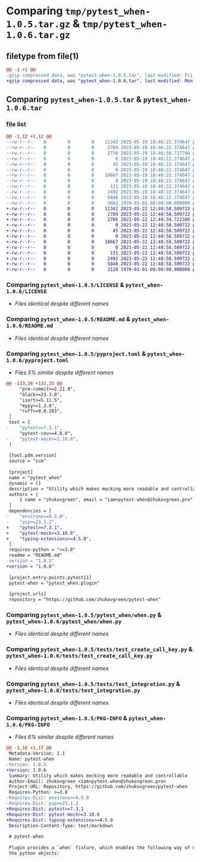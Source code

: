 # Comparing `tmp/pytest_when-1.0.5.tar.gz` & `tmp/pytest_when-1.0.6.tar.gz`

## filetype from file(1)

```diff
@@ -1 +1 @@
-gzip compressed data, was "pytest_when-1.0.5.tar", last modified: Fri May 19 18:46:58 2023, max compression
+gzip compressed data, was "pytest_when-1.0.6.tar", last modified: Mon May 22 12:49:34 2023, max compression
```

## Comparing `pytest_when-1.0.5.tar` & `pytest_when-1.0.6.tar`

### file list

```diff
@@ -1,12 +1,12 @@
--rw-r--r--   0        0        0    11342 2023-05-19 18:46:22.374647 pytest_when-1.0.5/LICENSE
--rw-r--r--   0        0        0     2709 2023-05-19 18:46:22.374647 pytest_when-1.0.5/README.md
--rw-r--r--   0        0        0     2776 2023-05-19 18:46:58.727794 pytest_when-1.0.5/pyproject.toml
--rw-r--r--   0        0        0        0 2023-05-19 18:46:22.374647 pytest_when-1.0.5/pytest_when/__init__.py
--rw-r--r--   0        0        0       45 2023-05-19 18:46:22.374647 pytest_when-1.0.5/pytest_when/plugin.py
--rw-r--r--   0        0        0        0 2023-05-19 18:46:22.374647 pytest_when-1.0.5/pytest_when/py.typed
--rw-r--r--   0        0        0    10667 2023-05-19 18:46:22.374647 pytest_when-1.0.5/pytest_when/when.py
--rw-r--r--   0        0        0        0 2023-05-19 18:46:22.374647 pytest_when-1.0.5/tests/resources/__init__.py
--rw-r--r--   0        0        0      131 2023-05-19 18:46:22.374647 pytest_when-1.0.5/tests/resources/example_module.py
--rw-r--r--   0        0        0     2492 2023-05-19 18:46:22.374647 pytest_when-1.0.5/tests/test_create_call_key.py
--rw-r--r--   0        0        0     5848 2023-05-19 18:46:22.374647 pytest_when-1.0.5/tests/test_integration.py
--rw-r--r--   0        0        0     3082 1970-01-01 00:00:00.000000 pytest_when-1.0.5/PKG-INFO
+-rw-r--r--   0        0        0    11342 2023-05-22 12:48:58.509722 pytest_when-1.0.6/LICENSE
+-rw-r--r--   0        0        0     2709 2023-05-22 12:48:58.509722 pytest_when-1.0.6/README.md
+-rw-r--r--   0        0        0     2766 2023-05-22 12:49:34.722300 pytest_when-1.0.6/pyproject.toml
+-rw-r--r--   0        0        0        0 2023-05-22 12:48:58.509722 pytest_when-1.0.6/pytest_when/__init__.py
+-rw-r--r--   0        0        0       45 2023-05-22 12:48:58.509722 pytest_when-1.0.6/pytest_when/plugin.py
+-rw-r--r--   0        0        0        0 2023-05-22 12:48:58.509722 pytest_when-1.0.6/pytest_when/py.typed
+-rw-r--r--   0        0        0    10667 2023-05-22 12:48:58.509722 pytest_when-1.0.6/pytest_when/when.py
+-rw-r--r--   0        0        0        0 2023-05-22 12:48:58.509722 pytest_when-1.0.6/tests/resources/__init__.py
+-rw-r--r--   0        0        0      131 2023-05-22 12:48:58.509722 pytest_when-1.0.6/tests/resources/example_module.py
+-rw-r--r--   0        0        0     2492 2023-05-22 12:48:58.509722 pytest_when-1.0.6/tests/test_create_call_key.py
+-rw-r--r--   0        0        0     5848 2023-05-22 12:48:58.509722 pytest_when-1.0.6/tests/test_integration.py
+-rw-r--r--   0        0        0     3128 1970-01-01 00:00:00.000000 pytest_when-1.0.6/PKG-INFO
```

### Comparing `pytest_when-1.0.5/LICENSE` & `pytest_when-1.0.6/LICENSE`

 * *Files identical despite different names*

### Comparing `pytest_when-1.0.5/README.md` & `pytest_when-1.0.6/README.md`

 * *Files identical despite different names*

### Comparing `pytest_when-1.0.5/pyproject.toml` & `pytest_when-1.0.6/pyproject.toml`

 * *Files 5% similar despite different names*

```diff
@@ -133,36 +133,35 @@
     "pre-commit>=2.21.0",
     "black>=23.3.0",
     "isort>=5.11.5",
     "mypy>=1.2.0",
     "ruff>=0.0.263",
 ]
 test = [
-    "pytest>=7.3.1",
     "pytest-cov>=4.0.0",
-    "pytest-mock>=3.10.0",
 ]
 
 [tool.pdm.version]
 source = "scm"
 
 [project]
 name = "pytest_when"
 dynamic = []
 description = "Utility which makes mocking more readable and controllable"
 authors = [
     { name = "zhukovgreen", email = "iam+pytest-when@zhukovgreen.pro" },
 ]
 dependencies = [
-    "environs>=9.5.0",
-    "pip>=23.1.2",
+    "pytest>=7.3.1",
+    "pytest-mock>=3.10.0",
+    "typing-extensions>=4.5.0",
 ]
 requires-python = ">=3.8"
 readme = "README.md"
-version = "1.0.5"
+version = "1.0.6"
 
 [project.entry-points.pytest11]
 pytest-when = "pytest_when.plugin"
 
 [project.urls]
 repository = "https://github.com/zhukovgreen/pytest-when"
```

### Comparing `pytest_when-1.0.5/pytest_when/when.py` & `pytest_when-1.0.6/pytest_when/when.py`

 * *Files identical despite different names*

### Comparing `pytest_when-1.0.5/tests/test_create_call_key.py` & `pytest_when-1.0.6/tests/test_create_call_key.py`

 * *Files identical despite different names*

### Comparing `pytest_when-1.0.5/tests/test_integration.py` & `pytest_when-1.0.6/tests/test_integration.py`

 * *Files identical despite different names*

### Comparing `pytest_when-1.0.5/PKG-INFO` & `pytest_when-1.0.6/PKG-INFO`

 * *Files 6% similar despite different names*

```diff
@@ -1,16 +1,17 @@
 Metadata-Version: 2.1
 Name: pytest-when
-Version: 1.0.5
+Version: 1.0.6
 Summary: Utility which makes mocking more readable and controllable
 Author-Email: zhukovgreen <iam+pytest-when@zhukovgreen.pro>
 Project-URL: Repository, https://github.com/zhukovgreen/pytest-when
 Requires-Python: >=3.8
-Requires-Dist: environs>=9.5.0
-Requires-Dist: pip>=23.1.2
+Requires-Dist: pytest>=7.3.1
+Requires-Dist: pytest-mock>=3.10.0
+Requires-Dist: typing-extensions>=4.5.0
 Description-Content-Type: text/markdown
 
 # pytest-when
 
 Plugin provides a `when` fixture, which enables the following way of mocking
 the python objects:
```


